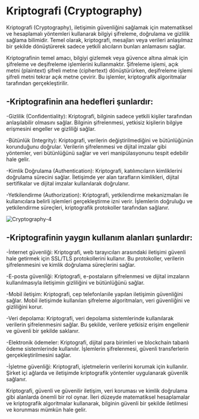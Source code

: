 # Kriptografi (Cryptography)

Kriptografi (Cryptography), iletişimin güvenliğini sağlamak için matematiksel ve hesaplamalı yöntemleri kullanarak bilgiyi şifreleme, doğrulama ve gizlilik sağlama bilimidir. Temel olarak, kriptografi, mesajları veya verileri anlaşılmaz bir şekilde dönüştürerek sadece yetkili alıcıların bunları anlamasını sağlar.

Kriptografinin temel amacı, bilgiyi gizlemek veya güvence altına almak için şifreleme ve deşifreleme işlemlerini kullanmaktır. Şifreleme işlemi, açık metni (plaintext) şifreli metne (ciphertext) dönüştürürken, deşifreleme işlemi şifreli metni tekrar açık metne çevirir. Bu işlemler, kriptografik algoritmalar tarafından gerçekleştirilir.

## -Kriptografinin ana hedefleri şunlardır:

-Gizlilik (Confidentiality): Kriptografi, bilginin sadece yetkili kişiler tarafından anlaşılabilir olmasını sağlar. Bilginin şifrelenmesi, yetkisiz kişilerin bilgiye erişmesini engeller ve gizliliği sağlar.

-Bütünlük (Integrity): Kriptografi, verilerin değiştirilmediğini ve bütünlüğünün korunduğunu doğrular. Verilerin şifrelenmesi ve dijital imzalar gibi yöntemler, veri bütünlüğünü sağlar ve veri manipülasyonunu tespit edebilir hale gelir.

-Kimlik Doğrulama (Authentication): Kriptografi, katılımcıların kimliklerini doğrulama sürecini sağlar. İletişimde yer alan tarafların kimlikleri, dijital sertifikalar ve dijital imzalar kullanılarak doğrulanır.

-Yetkilendirme (Authorization): Kriptografi, yetkilendirme mekanizmaları ile kullanıcılara belirli işlemleri gerçekleştirme izni verir. İşlemlerin doğruluğu ve yetkilendirme süreçleri, kriptografik protokoller tarafından sağlanır.

![Cryptography-4](https://github.com/umaysafak/Blockchain-Temelleri/assets/83416728/6825e3cd-462a-4a79-a00b-674a6ca3074e)

## -Kriptografinin yaygın kullanım alanları şunlardır:
  
-İnternet güvenliği: Kriptografi, web tarayıcıları arasındaki iletişimi güvenli hale getirmek için SSL/TLS protokollerini kullanır. Bu protokoller, verilerin şifrelenmesini ve kimlik doğrulama süreçlerini sağlar.

-E-posta güvenliği: Kriptografi, e-postaların şifrelenmesi ve dijital imzaların kullanılmasıyla iletişimin gizliliğini ve bütünlüğünü sağlar.

-Mobil iletişim: Kriptografi, cep telefonlarıile yapılan iletişimin güvenliğini sağlar. Mobil iletişimde kullanılan şifreleme algoritmaları, veri güvenliğini ve gizliliğini korur.

-Veri depolama: Kriptografi, veri depolama sistemlerinde kullanılarak verilerin şifrelenmesini sağlar. Bu şekilde, verilere yetkisiz erişim engellenir ve güvenli bir şekilde saklanır.

-Elektronik ödemeler: Kriptografi, dijital para birimleri ve blockchain tabanlı ödeme sistemlerinde kullanılır. İşlemlerin şifrelenmesi, güvenli transferlerin gerçekleştirilmesini sağlar.

-İşletme güvenliği: Kriptografi, işletmelerin verilerini korumak için kullanılır. Şirket içi ağlarda ve iletişimde kriptografik yöntemler uygulanarak güvenlik sağlanır.

Kriptografi, güvenli ve güvenilir iletişim, veri koruması ve kimlik doğrulama gibi alanlarda önemli bir rol oynar. İleri düzeyde matematiksel hesaplamalar ve kriptografik algoritmalar kullanarak, bilginin güvenli bir şekilde iletilmesi ve korunması mümkün hale gelir.
